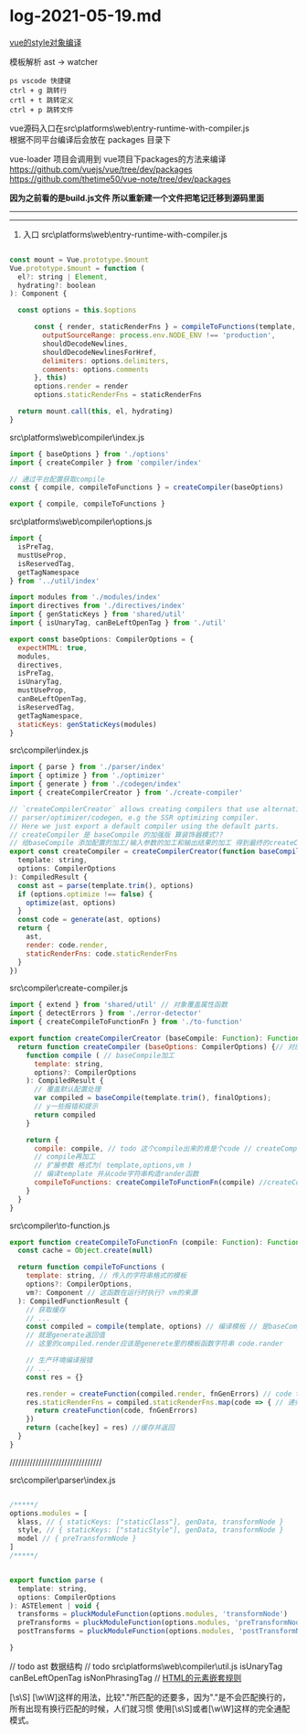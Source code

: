 # log-2021-05-19.md
[vue的style对象编译](./log-2021-05-16.md#vue的style对象编译)

模板解析 ast -> watcher

```
ps vscode 快捷键
ctrl + g 跳转行
crtl + t 跳转定义
ctrl + p 跳转文件
```

vue源码入口在src\platforms\web\entry-runtime-with-compiler.js  
根据不同平台编译后会放在 packages 目录下

vue-loader 项目会调用到 vue项目下packages的方法来编译  
https://github.com/vuejs/vue/tree/dev/packages  
https://github.com/thetime50/vue-note/tree/dev/packages  


**因为之前看的是build.js文件 所以重新建一个文件把笔记迁移到源码里面**

---
---

1. 入口
src\platforms\web\entry-runtime-with-compiler.js

```js

const mount = Vue.prototype.$mount
Vue.prototype.$mount = function (
  el?: string | Element,
  hydrating?: boolean
): Component {

  const options = this.$options

      const { render, staticRenderFns } = compileToFunctions(template, {
        outputSourceRange: process.env.NODE_ENV !== 'production',
        shouldDecodeNewlines,
        shouldDecodeNewlinesForHref,
        delimiters: options.delimiters,
        comments: options.comments
      }, this)
      options.render = render
      options.staticRenderFns = staticRenderFns

  return mount.call(this, el, hydrating)
}
```

src\platforms\web\compiler\index.js
```js
import { baseOptions } from './options'
import { createCompiler } from 'compiler/index'

// 通过平台配置获取compile
const { compile, compileToFunctions } = createCompiler(baseOptions)

export { compile, compileToFunctions }
```

src\platforms\web\compiler\options.js
```js
import {
  isPreTag,
  mustUseProp,
  isReservedTag,
  getTagNamespace
} from '../util/index'

import modules from './modules/index'
import directives from './directives/index'
import { genStaticKeys } from 'shared/util'
import { isUnaryTag, canBeLeftOpenTag } from './util'

export const baseOptions: CompilerOptions = {
  expectHTML: true,
  modules,
  directives,
  isPreTag,
  isUnaryTag,
  mustUseProp,
  canBeLeftOpenTag,
  isReservedTag,
  getTagNamespace,
  staticKeys: genStaticKeys(modules)
}
```

src\compiler\index.js
```js
import { parse } from './parser/index'
import { optimize } from './optimizer'
import { generate } from './codegen/index'
import { createCompilerCreator } from './create-compiler'

// `createCompilerCreator` allows creating compilers that use alternative
// parser/optimizer/codegen, e.g the SSR optimizing compiler.
// Here we just export a default compiler using the default parts.
// createCompiler 是 baseCompile 的加强版 算装饰器模式??
// 给baseCompile 添加配置的加工/输入参数的加工和输出结果的加工 得到最终的createCompiler
export const createCompiler = createCompilerCreator(function baseCompile (
  template: string,
  options: CompilerOptions
): CompiledResult {
  const ast = parse(template.trim(), options)
  if (options.optimize !== false) {
    optimize(ast, options)
  }
  const code = generate(ast, options)
  return {
    ast,
    render: code.render,
    staticRenderFns: code.staticRenderFns
  }
})
```

src\compiler\create-compiler.js
```js
import { extend } from 'shared/util' // 对象覆盖属性函数
import { detectErrors } from './error-detector'
import { createCompileToFunctionFn } from './to-function'

export function createCompilerCreator (baseCompile: Function): Function {
  return function createCompiler (baseOptions: CompilerOptions) {// 对应 p:src\platforms\web\compiler\index.js 的const { compile, compileToFunctions } = createCompiler(baseOptions)
    function compile ( // baseCompile加工
      template: string,
      options?: CompilerOptions
    ): CompiledResult {
      // 覆盖默认配置处理
      var compiled = baseCompile(template.trim(), finalOptions);
      // y一些报错和提示
      return compiled
    }

    return {
      compile: compile, // todo 这个compile出来的肯是个code // createCompilerCreator createCompiler 包装 baseCompile
      // compile再加工
      // 扩展参数 格式为( template,options,vm )
      // 编译template 并从code字符串构造rander函数
      compileToFunctions: createCompileToFunctionFn(compile) //createCompileToFunctionFn createCompilerCreator createCompiler 包装 baseCompile
    }
  }
}

```

src\compiler\to-function.js
```js
export function createCompileToFunctionFn (compile: Function): Function {
  const cache = Object.create(null)

  return function compileToFunctions (
    template: string, // 传入的字符串格式的模板
    options?: CompilerOptions,
    vm?: Component // 这函数在运行时执行? vm的来源
  ): CompiledFunctionResult {
    // 获取缓存
    // ...
    const compiled = compile(template, options) // 编译模板 // 是baseCompile 经过了 createCompilerCreator createCompiler 包装后的函数
    // 就是generate返回值
    // 这里的compiled.render应该是generete里的模板函数字符串 code.rander

    // 生产环境编译报错
    // ...
    const res = {}

    res.render = createFunction(compiled.render, fnGenErrors) // code to function
    res.staticRenderFns = compiled.staticRenderFns.map(code => { // 递归加工code
      return createFunction(code, fnGenErrors)
    })
    return (cache[key] = res) //缓存并返回
  }
}

```

////////////////////////////////

src\compiler\parser\index.js
```js

/*****/
options.modules = [
  klass, // { staticKeys: ["staticClass"], genData, transformNode }
  style, // { staticKeys: ["staticStyle"], genData, transformNode }
  model // { preTransformNode }
]
/*****/


export function parse (
  template: string,
  options: CompilerOptions
): ASTElement | void {
  transforms = pluckModuleFunction(options.modules, 'transformNode')
  preTransforms = pluckModuleFunction(options.modules, 'preTransformNode')
  postTransforms = pluckModuleFunction(options.modules, 'postTransformNode')

}
```

// todo ast 数据结构
// todo src\platforms\web\compiler\util.js isUnaryTag canBeLeftOpenTag isNonPhrasingTag
// [HTML的元素嵌套规则](https://www.zhihu.com/question/37797740)

\[\\s\\S]  \[\\w\\W]这样的用法，比较"."所匹配的还要多，因为"."是不会匹配换行的，所有出现有换行匹配的时候，人们就习惯 使用\[\\s\\S]或者\[\\w\\W]这样的完全通配模式。